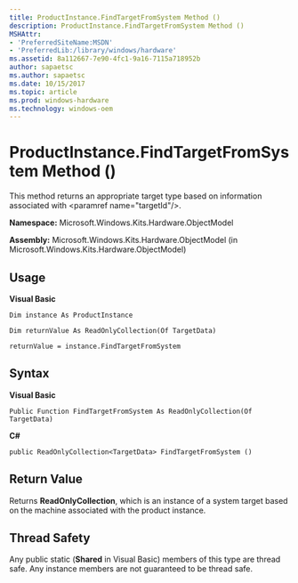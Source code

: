 ```yaml
---
title: ProductInstance.FindTargetFromSystem Method ()
description: ProductInstance.FindTargetFromSystem Method ()
MSHAttr:
- 'PreferredSiteName:MSDN'
- 'PreferredLib:/library/windows/hardware'
ms.assetid: 8a112667-7e90-4fc1-9a16-7115a718952b
author: sapaetsc
ms.author: sapaetsc
ms.date: 10/15/2017
ms.topic: article
ms.prod: windows-hardware
ms.technology: windows-oem
---
```


# ProductInstance.FindTargetFromSystem Method ()


This method returns an appropriate target type based on information associated with &lt;paramref name="targetId"/&gt;.

**Namespace:** Microsoft.Windows.Kits.Hardware.ObjectModel

**Assembly:** Microsoft.Windows.Kits.Hardware.ObjectModel (in Microsoft.Windows.Kits.Hardware.ObjectModel)

## <span id="Usage"></span><span id="usage"></span><span id="USAGE"></span>Usage


**Visual Basic**

`Dim instance As ProductInstance`

`Dim returnValue As ReadOnlyCollection(Of TargetData)`

`returnValue = instance.FindTargetFromSystem`

## <span id="Syntax"></span><span id="syntax"></span><span id="SYNTAX"></span>Syntax


**Visual Basic**

`Public Function FindTargetFromSystem As ReadOnlyCollection(Of TargetData)`

**C#**

`public ReadOnlyCollection<TargetData> FindTargetFromSystem ()`

## <span id="Return_Value"></span><span id="return_value"></span><span id="RETURN_VALUE"></span>Return Value


Returns **ReadOnlyCollection**, which is an instance of a system target based on the machine associated with the product instance.

## <span id="Thread_Safety"></span><span id="thread_safety"></span><span id="THREAD_SAFETY"></span>Thread Safety


Any public static (**Shared** in Visual Basic) members of this type are thread safe. Any instance members are not guaranteed to be thread safe.

 

 






